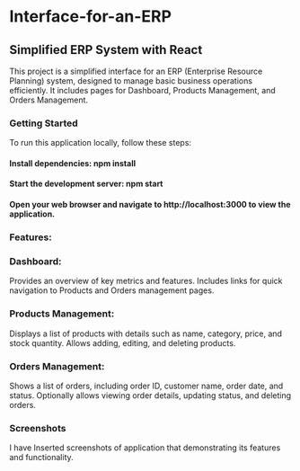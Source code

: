 # Interface-for-an-ERP

## Simplified ERP System with React

This project is a simplified interface for an ERP (Enterprise Resource Planning) system, designed to manage basic business operations efficiently. It includes pages for Dashboard, Products Management, and Orders Management.

### Getting Started

To run this application locally, follow these steps:

#### Install dependencies: npm install 
#### Start the development server: npm start
#### Open your web browser and navigate to http://localhost:3000 to view the application.

### Features:

### Dashboard:
Provides an overview of key metrics and features.
Includes links for quick navigation to Products and Orders management pages.
### Products Management:
Displays a list of products with details such as name, category, price, and stock quantity.
Allows adding, editing, and deleting products.
### Orders Management:
Shows a list of orders, including order ID, customer name, order date, and status.
Optionally allows viewing order details, updating status, and deleting orders.

### Screenshots
I have Inserted screenshots of application that demonstrating its features and functionality.

